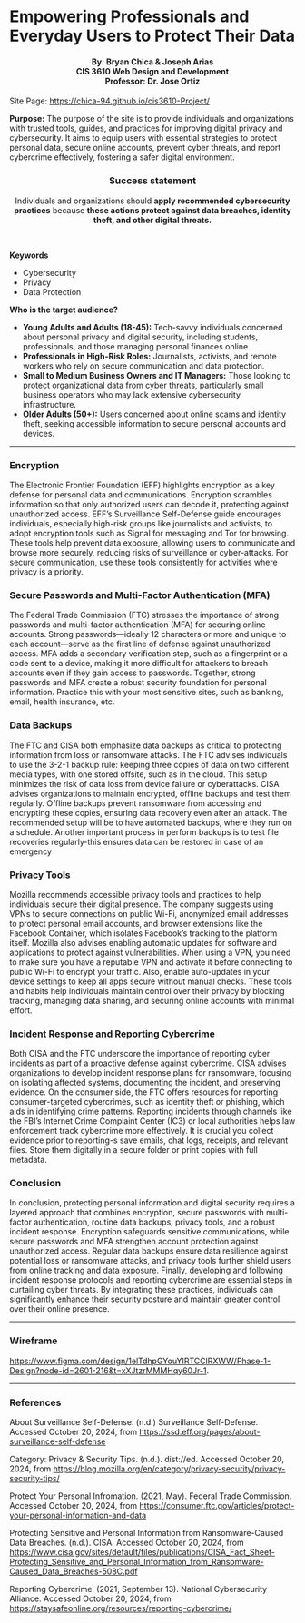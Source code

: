 # Empowering Professionals and Everyday Users to Protect Their Data 

<h4 style="text-align:center;">By: Bryan Chica & Joseph Arias<br>CIS 3610 Web Design and Development<br>Professor: Dr. Jose Ortiz</h4>

Site Page:
https://chica-94.github.io/cis3610-Project/


**Purpose:** The purpose of the site is to provide individuals and organizations with trusted tools, guides, and practices for improving digital privacy and cybersecurity. It aims to equip users with essential strategies to protect personal data, secure online accounts, prevent cyber threats, and report cybercrime effectively, fostering a safer digital environment. 

<h3 style="text-align:center;">Success statement</h3>

<p style="text-align:center;">Individuals and organizations should <strong>apply recommended cybersecurity practices</strong> because <strong>these actions protect against data breaches, identity theft, and other digital threats.</strong> </p>

<br>

**Keywords**
- Cybersecurity 
- Privacy 
- Data Protection 

 

**Who is the target audience?**
- **Young Adults and Adults (18-45):** Tech-savvy individuals concerned about personal privacy and digital security, including students, professionals, and those managing personal finances online. 
- **Professionals in High-Risk Roles:** Journalists, activists, and remote workers who rely on secure communication and data protection. 
- **Small to Medium Business Owners and IT Managers:** Those looking to protect organizational data from cyber threats, particularly small business operators who may lack extensive cybersecurity infrastructure. 
- **Older Adults (50+):** Users concerned about online scams and identity theft, seeking accessible information to secure personal accounts and devices. 

---

### Encryption 
The Electronic Frontier Foundation (EFF) highlights encryption as a key defense for personal data and communications. Encryption scrambles information so that only authorized users can decode it, protecting against unauthorized access. EFF’s Surveillance Self-Defense guide encourages individuals, especially high-risk groups like journalists and activists, to adopt encryption tools such as Signal for messaging and Tor for browsing. These tools help prevent data exposure, allowing users to communicate and browse more securely, reducing risks of surveillance or cyber-attacks. For secure communication, use these tools consistently for activities where privacy is a priority. 


### Secure Passwords and Multi-Factor Authentication (MFA) 
The Federal Trade Commission (FTC) stresses the importance of strong passwords and multi-factor authentication (MFA) for securing online accounts. Strong passwords—ideally 12 characters or more and unique to each account—serve as the first line of defense against unauthorized access. MFA adds a secondary verification step, such as a fingerprint or a code sent to a device, making it more difficult for attackers to breach accounts even if they gain access to passwords. Together, strong passwords and MFA create a robust security foundation for personal information. Practice this with your most sensitive sites, such as banking, email, health insurance, etc. 


### Data Backups 
The FTC and CISA both emphasize data backups as critical to protecting information from loss or ransomware attacks. The FTC advises individuals to use the 3-2-1 backup rule: keeping three copies of data on two different media types, with one stored offsite, such as in the cloud. This setup minimizes the risk of data loss from device failure or cyberattacks. CISA advises organizations to maintain encrypted, offline backups and test them regularly. Offline backups prevent ransomware from accessing and encrypting these copies, ensuring data recovery even after an attack. The recommended setup will be to have automated backups, where they run on a schedule. Another important process in perform backups is to test file recoveries regularly-this ensures data can be restored in case of an emergency 


### Privacy Tools 
Mozilla recommends accessible privacy tools and practices to help individuals secure their digital presence. The company suggests using VPNs to secure connections on public Wi-Fi, anonymized email addresses to protect personal email accounts, and browser extensions like the Facebook Container, which isolates Facebook’s tracking to the platform itself. Mozilla also advises enabling automatic updates for software and applications to protect against vulnerabilities. When using a VPN, you need to make sure you have a reputable VPN and activate it before connecting to public Wi-Fi to encrypt your traffic. Also, enable auto-updates in your device settings to keep all apps secure without manual checks. These tools and habits help individuals maintain control over their privacy by blocking tracking, managing data sharing, and securing online accounts with minimal effort. 

### Incident Response and Reporting Cybercrime 
Both CISA and the FTC underscore the importance of reporting cyber incidents as part of a proactive defense against cybercrime. CISA advises organizations to develop incident response plans for ransomware, focusing on isolating affected systems, documenting the incident, and preserving evidence. On the consumer side, the FTC offers resources for reporting consumer-targeted cybercrimes, such as identity theft or phishing, which aids in identifying crime patterns. Reporting incidents through channels like the FBI’s Internet Crime Complaint Center (IC3) or local authorities helps law enforcement track cybercrime more effectively. It is crucial you collect evidence prior to reporting-s save emails, chat logs, receipts, and relevant files. Store them digitally in a secure folder or print copies with full metadata. 


### Conclusion 
In conclusion, protecting personal information and digital security requires a layered approach that combines encryption, secure passwords with multi-factor authentication, routine data backups, privacy tools, and a robust incident response. Encryption safeguards sensitive communications, while secure passwords and MFA strengthen account protection against unauthorized access. Regular data backups ensure data resilience against potential loss or ransomware attacks, and privacy tools further shield users from online tracking and data exposure. Finally, developing and following incident response protocols and reporting cybercrime are essential steps in curtailing cyber threats. By integrating these practices, individuals can significantly enhance their security posture and maintain greater control over their online presence. 

 
---
 

### Wireframe  

https://www.figma.com/design/1elTdhpGYouYIRTCClRXWW/Phase-1-Design?node-id=2601-216&t=xXJtzrMMMHqy60Jr-1. 


---

### References 

About Surveillance Self-Defense. (n.d.) Surveillance Self-Defense. Accessed October 20, 2024, from https://ssd.eff.org/pages/about-surveillance-self-defense  

Category: Privacy & Security Tips. (n.d.). dist://ed. Accessed October 20, 2024, from https://blog.mozilla.org/en/category/privacy-security/privacy-security-tips/  

Protect Your Personal Infromation. (2021, May). Federal Trade Commission. Accessed October 20, 2024, from https://consumer.ftc.gov/articles/protect-your-personal-information-and-data 

Protecting Sensitive and Personal Information from Ransomware-Caused Data Breaches. (n.d.). CISA. Accessed October 20, 2024, from https://www.cisa.gov/sites/default/files/publications/CISA_Fact_Sheet-Protecting_Sensitive_and_Personal_Information_from_Ransomware-Caused_Data_Breaches-508C.pdf  

Reporting Cybercrime. (2021, September 13). National Cybersecurity Alliance. Accessed October 20, 2024, from https://staysafeonline.org/resources/reporting-cybercrime/ 

 

 
